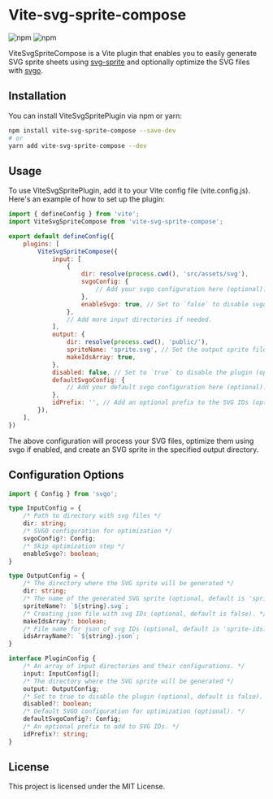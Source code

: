 # Vite-svg-sprite-compose

![npm](https://img.shields.io/npm/v/vite-svg-sprite-compose)
![npm](https://img.shields.io/npm/dt/vite-svg-sprite-compose)

ViteSvgSpriteCompose is a Vite plugin that enables you to easily generate SVG sprite sheets using [svg-sprite](https://github.com/jkphl/svg-sprite) and optionally optimize the SVG files with [svgo](https://github.com/svg/svgo).

## Installation

You can install ViteSvgSpritePlugin via npm or yarn:

```bash
npm install vite-svg-sprite-compose --save-dev
# or
yarn add vite-svg-sprite-compose --dev
```

## Usage
To use ViteSvgSpritePlugin, add it to your Vite config file (vite.config.js). Here's an example of how to set up the plugin:

```javascript
import { defineConfig } from 'vite';
import ViteSvgSpriteCompose from 'vite-svg-sprite-compose';

export default defineConfig({
    plugins: [
        ViteSvgSpriteCompose({
            input: [
                {
                    dir: resolve(process.cwd(), 'src/assets/svg'),
                    svgoConfig: {
                        // Add your svgo configuration here (optional).
                    },
                    enableSvgo: true, // Set to `false` to disable svgo optimization (optional).
                },
                // Add more input directories if needed.
            ],
            output: {
                dir: resolve(process.cwd(), 'public/'),
                spriteName: 'sprite.svg', // Set the output sprite file name (optional).
                makeIdsArray: true,
            },
            disabled: false, // Set to `true` to disable the plugin (optional).
            defaultSvgoConfig: {
                // Add your default svgo configuration here (optional).
            },
            idPrefix: '', // Add an optional prefix to the SVG IDs (optional).
        }),
    ],
})

```

The above configuration will process your SVG files, optimize them using svgo if enabled, and create an SVG sprite in the specified output directory.

## Configuration Options

```typescript
import { Config } from 'svgo';

type InputConfig = {
    /* Path to directory with svg files */
    dir: string;
    /* SVGO configuration for optimization */
    svgoConfig?: Config;
    /* Skip optimization step */
    enableSvgo?: boolean;
}

type OutputConfig = {
    /* The directory where the SVG sprite will be generated */
    dir: string;
    /* The name of the generated SVG sprite (optional, default is 'sprite.svg'). */
    spriteName?: `${string}.svg`;
    /* Creating json file with svg IDs (optional, default is false). */
    makeIdsArray?: boolean;
    /* File name for json of svg IDs (optional, default is 'sprite-ids.json') */
    idsArrayName?: `${string}.json`;
}

interface PluginConfig {
    /* An array of input directories and their configurations. */
    input: InputConfig[];
    /* The directory where the SVG sprite will be generated */
    output: OutputConfig;
    /* Set to true to disable the plugin (optional, default is false). */
    disabled?: boolean;
    /* Default SVGO configuration for optimization (optional). */
    defaultSvgoConfig?: Config;
    /* An optional prefix to add to SVG IDs. */
    idPrefix?: string;
}

```

## License
This project is licensed under the MIT License.

